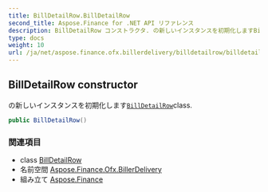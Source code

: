 ```yaml
---
title: BillDetailRow.BillDetailRow
second_title: Aspose.Finance for .NET API リファレンス
description: BillDetailRow コンストラクタ. の新しいインスタンスを初期化しますBillDetailRowclass.
type: docs
weight: 10
url: /ja/net/aspose.finance.ofx.billerdelivery/billdetailrow/billdetailrow/
---
```

## BillDetailRow constructor

の新しいインスタンスを初期化します[`BillDetailRow`](../)class.

```csharp
public BillDetailRow()
```

### 関連項目

* class [BillDetailRow](../)
* 名前空間 [Aspose.Finance.Ofx.BillerDelivery](../../billdetailrow/)
* 組み立て [Aspose.Finance](../../../)


